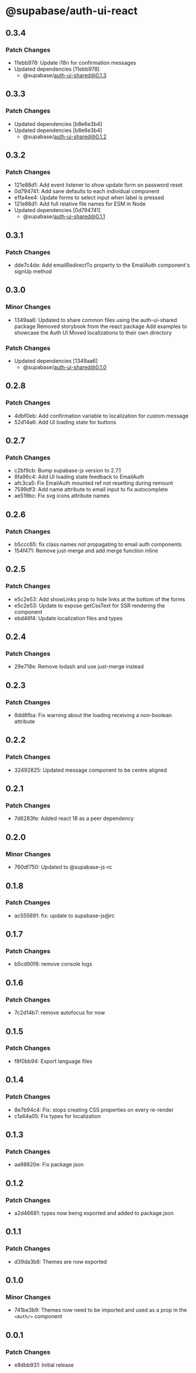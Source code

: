 # @supabase/auth-ui-react

## 0.3.4

### Patch Changes

- 11ebb978: Update i18n for confirmation messages
- Updated dependencies [11ebb978]
  - @supabase/auth-ui-shared@0.1.3

## 0.3.3

### Patch Changes

- Updated dependencies [b8e6e3b4]
- Updated dependencies [b8e6e3b4]
  - @supabase/auth-ui-shared@0.1.2

## 0.3.2

### Patch Changes

- 121e88d1: Add event listener to show update form on password reset
- 0d794741: Add sane defaults to each individual component
- e1fa4ee4: Update forms to select input when label is pressed
- 121e88d1: Add full relative file names for ESM in Node
- Updated dependencies [0d794741]
  - @supabase/auth-ui-shared@0.1.1

## 0.3.1

### Patch Changes

- dde7c4de: Add emailRedirectTo property to the EmailAuth component's signUp method

## 0.3.0

### Minor Changes

- 1349aa6: Updated to share common files using the auth-ui-shared package
  Removed storybook from the react package
  Add examples to showcase the Auth UI
  Moved localizations to their own directory

### Patch Changes

- Updated dependencies [1349aa6]
  - @supabase/auth-ui-shared@0.1.0

## 0.2.8

### Patch Changes

- 4dbf0eb: Add confirmation variable to localization for custom message
- 52d14a6: Add UI loading state for buttons

## 0.2.7

### Patch Changes

- c2bf9cb: Bump supabase-js version to 2.7.1
- 8fa96c4: Add UI loading state feedback to EmailAuth
- afc3ca5: Fix EmailAuth mounted ref not resetting during remount
- 7599df3: Add name attribute to email input to fix autocomplete
- ae519bc: Fix svg icons attribute names

## 0.2.6

### Patch Changes

- b5ccc65: fix class names not propagating to email auth components
- 154f471: Remove just-merge and add merge function inline

## 0.2.5

### Patch Changes

- e5c2e53: Add showLinks prop to hide links at the bottom of the forms
- e5c2e53: Update to expose getCssText for SSR rendering the component
- ebd46f4: Update localization files and types

## 0.2.4

### Patch Changes

- 29e718e: Remove lodash and use just-merge instead

## 0.2.3

### Patch Changes

- 8dd8fba: Fix warning about the loading receiving a non-boolean attribute

## 0.2.2

### Patch Changes

- 32492825: Updated message component to be centre aligned

## 0.2.1

### Patch Changes

- 7d6283fe: Added react 18 as a peer dependency

## 0.2.0

### Minor Changes

- 760df750: Updated to @supabase-js-rc

## 0.1.8

### Patch Changes

- ac555691: fix: update to supabase-js@rc

## 0.1.7

### Patch Changes

- b5cd90f8: remove console logs

## 0.1.6

### Patch Changes

- 7c2d14b7: remove autofocus for now

## 0.1.5

### Patch Changes

- f8f0bb94: Export language files

## 0.1.4

### Patch Changes

- 8e7b94c4: Fix: stops creating CSS properties on every re-render
- c1a64a05: Fix types for localization

## 0.1.3

### Patch Changes

- aa98820e: Fix package json

## 0.1.2

### Patch Changes

- a2d46681: types now being exported and added to package.json

## 0.1.1

### Patch Changes

- d39da3b8: Themes are now exported

## 0.1.0

### Minor Changes

- 741be3b9: Themes now need to be imported and used as a prop in the `<Auth/>` component

## 0.0.1

### Patch Changes

- e8dbb931: Initial release
